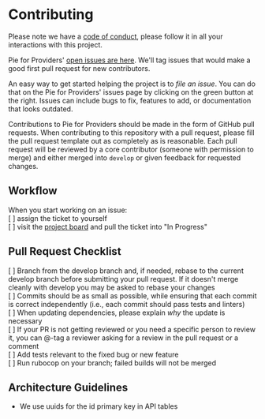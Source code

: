 # Contributing

Please note we have a [code of conduct](CODE_OF_CONDUCT.md), please follow it in all your interactions with this project.

Pie for Providers' [open issues are here](https://github.com/pieforproviders/pieforproviders/issues?q=is%3Aopen+is%3Aissue+label%3A%22ready+for+work%22). We'll tag issues that would make a good first pull request for new contributors. 

An easy way to get started helping the project is to *file an issue*. You can do that on the Pie for Providers' issues page by clicking on the green button at the right. Issues can include bugs to fix, features to add, or documentation that looks outdated. 

Contributions to Pie for Providers should be made in the form of GitHub pull requests. When contributing to this repository with a pull request, please fill the pull request template out as completely as is reasonable. Each pull request will be reviewed by a core contributor (someone with permission to merge) and either merged into `develop` or given feedback for requested changes.

## Workflow

When you start working on an issue:  
[ ] assign the ticket to yourself  
[ ] visit the [project board](https://github.com/pieforproviders/pieforproviders/projects/1) and pull the ticket into "In Progress"  

## Pull Request Checklist

[ ] Branch from the develop branch and, if needed, rebase to the current develop branch before submitting your pull request. If it doesn't merge cleanly with develop you may be asked to rebase your changes  
[ ] Commits should be as small as possible, while ensuring that each commit is correct independently (i.e., each commit should pass tests and linters)  
[ ] When updating dependencies, please explain _why_ the update is necessary  
[ ] If your PR is not getting reviewed or you need a specific person to review it, you can @-tag a reviewer asking for a review in the pull request or a comment  
[ ] Add tests relevant to the fixed bug or new feature  
[ ] Run rubocop on your branch; failed builds will not be merged  

## Architecture Guidelines

* We use uuids for the id primary key in API tables